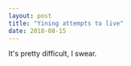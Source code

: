 ```yaml
---
layout: post
title: "Yining attempts to live"
date: 2018-08-15
---
```


It's pretty difficult, I swear.
